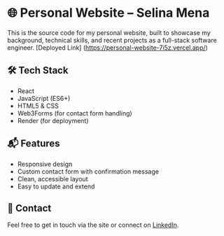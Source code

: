 # 🌐 Personal Website – Selina Mena

This is the source code for my personal website, built to showcase my background, technical skills, and recent projects as a full-stack software engineer. [Deployed Link] (https://personal-website-7i5z.vercel.app/)

## 🛠 Tech Stack

- React  
- JavaScript (ES6+)  
- HTML5 & CSS  
- Web3Forms (for contact form handling)  
- Render (for deployment)

## 📬 Features

- Responsive design  
- Custom contact form with confirmation message  
- Clean, accessible layout  
- Easy to update and extend

## 🤝 Contact

Feel free to get in touch via the site or connect on [LinkedIn](https://www.linkedin.com/in/selina-mena/).
